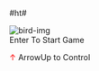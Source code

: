 #ht#
<!DOCTYPE html>
<html lang="en">
<head>
    <meta charset="UTF-8">
    <meta http-equiv="X-UA-Compatible" content="IE=edge">
    <meta name="viewport" content="width=device-width, initial-scale=1.0">
    <link rel="icon" type="image/png" href="images/favicon.ico"/>
    <title>Flappy Bird Game</title>
      <link rel="icon" type="image/png" href="favicon.ico"/>
    <link rel="stylesheet" href="style.css">
    <script src="script.js" defer></script>
</head>
<body>
    <div class="background"></div>
    <img src="images/Bird.png" alt="bird-img" class="bird" id="bird-1">
    <div class="message">
        Enter To Start Game <p><span style="color: red;">&uarr;</span> ArrowUp to Control</p>
    </div>
    <div class="score">
        <span class="score_title"></span>
        <span class="score_val"></span>
    </div>
</body>
</html>
